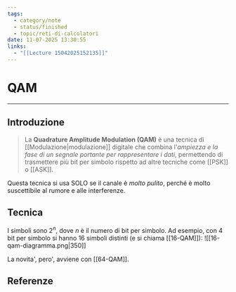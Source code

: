 ```yaml
---
tags:
  - category/note
  - status/finished
  - topic/reti-di-calcolatori
date: 11-07-2025 13:30:55
links:
  - "[[Lecture 15042025152135]]"
---
```

# QAM
---
## Introduzione
> La **Quadrature Amplitude Modulation (QAM)** è una tecnica di [[Modulazione|modulazione]] digitale che combina l'_ampiezza e la fase di un segnale portante per rappresentare i dati_, permettendo di trasmettere più bit per simbolo rispetto ad altre tecniche come [[PSK]] o [[ASK]].

Questa tecnica si usa SOLO se il canale è _molto pulito_, perché è molto suscettibile al rumore e alle interferenze.

## Tecnica
I simboli sono $2^{n}$, dove $n$ è il numero di bit per simbolo. Ad esempio, con 4 bit per simbolo si hanno 16 simboli distinti (e si chiama [[16-QAM]]):
![[16-qam-diagramma.png|350]]

La novita', pero', avviene con [[64-QAM]].

## Referenze